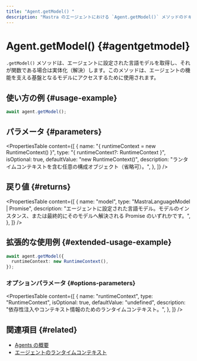 ```yaml
---
title: "Agent.getModel() "
description: "Mastra のエージェントにおける `Agent.getModel()` メソッドのドキュメント。エージェントを駆動する言語モデルを取得します。"
---
```


# Agent.getModel() \{#agentgetmodel\}

`.getModel()` メソッドは、エージェントに設定された言語モデルを取得し、それが関数である場合は実体化（解決）します。このメソッドは、エージェントの機能を支える基盤となるモデルにアクセスするために使用されます。

## 使い方の例 \{#usage-example\}

```typescript copy
await agent.getModel();
```

## パラメータ \{#parameters\}

<PropertiesTable
  content={[
{
name: "{ runtimeContext = new RuntimeContext() }",
type: "{ runtimeContext?: RuntimeContext }",
isOptional: true,
defaultValue: "new RuntimeContext()",
description: "ランタイムコンテキストを含む任意の構成オブジェクト（省略可）。",
},
]}
/>

## 戻り値 \{#returns\}

<PropertiesTable
  content={[
{
name: "model",
type: "MastraLanguageModel | Promise<MastraLanguageModel>",
description: "エージェントに設定された言語モデル。モデルのインスタンス、または最終的にそのモデルへ解決される Promise のいずれかです。",
},
]}
/>

## 拡張的な使用例 \{#extended-usage-example\}

```typescript copy
await agent.getModel({
  runtimeContext: new RuntimeContext(),
});
```

### オプションパラメータ \{#options-parameters\}

<PropertiesTable
  content={[
{
name: "runtimeContext",
type: "RuntimeContext",
isOptional: true,
defaultValue: "undefined",
description: "依存性注入やコンテキスト情報のためのランタイムコンテキスト。",
},
]}
/>

## 関連項目 \{#related\}

* [Agents の概要](/docs/agents/overview)
* [エージェントのランタイムコンテキスト](/docs/server-db/runtime-context)